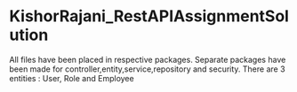 # KishorRajani_RestAPIAssignmentSolution

All files have been placed in respective packages.
Separate packages have been made for controller,entity,service,repository and security.
There are 3 entities : User, Role and Employee
